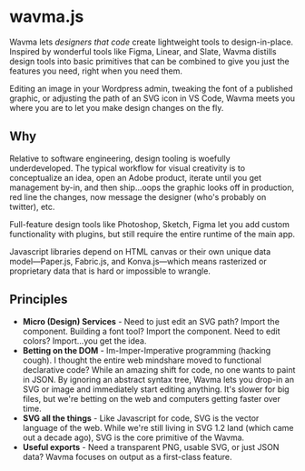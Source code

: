 # wavma.js

Wavma lets *designers that code* create lightweight tools to design-in-place. Inspired by wonderful tools like Figma, Linear, and Slate, Wavma distills design tools into basic primitives that  can be combined to give you just the features you need, right when you need them.

Editing an image in your Wordpress admin, tweaking the font of a published graphic, or adjusting the path of an SVG icon in VS Code, Wavma meets you where you are to let you make design changes on the fly.

## Why

Relative to software engineering, design tooling is woefully underdeveloped. The typical workflow for visual creativity is to conceptualize an idea, open an Adobe product, iterate until you get management by-in, and then ship...oops the graphic looks off in production, red line the changes, now message the designer (who's probably on twitter), etc.

Full-feature design tools like Photoshop, Sketch, Figma let you add custom functionality with plugins, but still require the entire runtime of the main app.

Javascript libraries depend on HTML canvas or their own unique data model—Paper.js, Fabric.js, and Konva.js—which means rasterized or proprietary data that is hard or impossible to wrangle.

## Principles

- **Micro (Design) Services** - Need to just edit an SVG path? Import the component. Building a font tool? Import the component. Need to edit colors? Import...you get the idea.
- **Betting on the DOM** - Im-Imper-Imperative programming (hacking cough). I thought the entire web mindshare moved to functional declarative code? While an amazing shift for code, no one wants to paint in JSON. By ignoring an abstract syntax tree, Wavma lets you drop-in an SVG or image and immediately start editing anything. It's slower for big files, but we're betting on the web and computers getting faster over time.
- **SVG all the things** - Like Javascript for code, SVG is the vector language of the web. While we're still living in SVG 1.2 land (which came out a decade ago), SVG is the core primitive of the Wavma.
- **Useful exports** - Need a transparent PNG, usable SVG, or just JSON data? Wavma focuses on output as a first-class feature.

